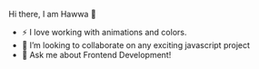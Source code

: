Hi there, I am Hawwa 👋
- ⚡ I love working with animations and colors.
- 👯 I’m looking to collaborate on any exciting javascript project
- 💬 Ask me about Frontend Development!
